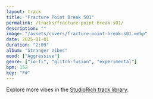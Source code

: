 ```yaml
---
layout: track
title: "Fracture Point Break S01"
permalink: /tracks/fracture-point-break-s01/
description: ""
image: "/assets/covers/fracture-point-break-s01.webp"
date: 2025-01-01
duration: "2:09"
album: "Stranger Vibes"
mood: ["Aggressive"]
genre: ["lo-fi", "glitch-fusion", "experimental"]
bpm: 152
key: "F#"
---
```


Explore more vibes in the [StudioRich track library](/tracks/).
